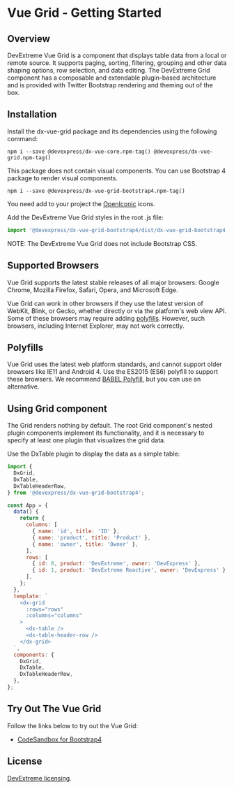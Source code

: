 # Vue Grid - Getting Started

## Overview

DevExtreme Vue Grid is a component that displays table data from a local or remote source. It supports paging, sorting, filtering, grouping and other data shaping options, row selection, and data editing. The DevExtreme Grid component has a composable and extendable plugin-based architecture and is provided with Twitter Bootstrap rendering and theming out of the box.

## Installation

Install the dx-vue-grid package and its dependencies using the following command:

```
npm i --save @devexpress/dx-vue-core.npm-tag() @devexpress/dx-vue-grid.npm-tag()
```

This package does not contain visual components. You can use Bootstrap 4 package to render visual components.

```
npm i --save @devexpress/dx-vue-grid-bootstrap4.npm-tag()
```

You need add to your project the [OpenIconic](https://useiconic.com/open) icons.

Add the DevExtreme Vue Grid styles in the root .js file:

```js
import '@devexpress/dx-vue-grid-bootstrap4/dist/dx-vue-grid-bootstrap4.css';
```

NOTE: The DevExtreme Vue Grid does not include Bootstrap CSS.

## Supported Browsers

Vue Grid supports the latest stable releases of all major browsers: Google Chrome, Mozilla Firefox, Safari, Opera, and Microsoft Edge.

Vue Grid can work in other browsers if they use the latest version of WebKit, Blink, or Gecko, whether directly or via the platform's web view API. Some of these browsers may require adding [polyfills](#polyfills). However, such browsers, including Internet Explorer, may not work correctly.

## Polyfills

Vue Grid uses the latest web platform standards, and cannot support older browsers like IE11 and Android 4. Use the ES2015 (ES6) polyfill to support these browsers. We recommend [BABEL Polyfill](https://babeljs.io/docs/usage/polyfill/), but you can use an alternative.

## Using Grid component

The Grid renders nothing by default. The root Grid component's nested plugin components implement its functionality, and it is necessary to specify at least one plugin that visualizes the grid data.

Use the DxTable plugin to display the data as a simple table:

```js
import {
  DxGrid,
  DxTable,
  DxTableHeaderRow,
} from '@devexpress/dx-vue-grid-bootstrap4';

const App = {
  data() {
    return {
      columns: [
        { name: 'id', title: 'ID' },
        { name: 'product', title: 'Product' },
        { name: 'owner', title: 'Owner' },
      ],
      rows: [
        { id: 0, product: 'DevExtreme', owner: 'DevExpress' },
        { id: 1, product: 'DevExtreme Reactive', owner: 'DevExpress' },
      ],
    };
  },
  template: `
    <dx-grid
      :rows="rows"
      :columns="columns"
    >
      <dx-table />
      <dx-table-header-row />
    </dx-grid>
  `,
  components: {
    DxGrid,
    DxTable,
    DxTableHeaderRow,
  },
};
```

## Try Out The Vue Grid

Follow the links below to try out the Vue Grid:

- [CodeSandbox for Bootstrap4](https://codesandbox.io/s/k2zml29n4v)

## License

[DevExtreme licensing](https://js.devexpress.com/licensing/).
